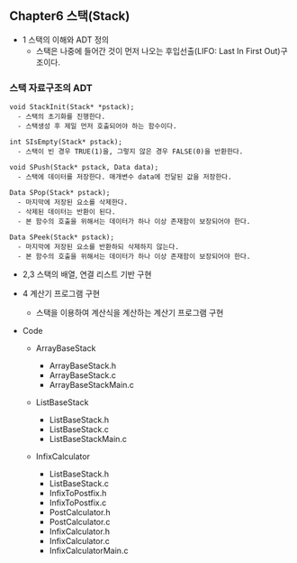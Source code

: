 ## Chapter6 스택(Stack)
  + 1 스택의 이해와 ADT 정의
    + 스택은 나중에 들어간 것이 먼저 나오는 후입선출(LIFO: Last In First Out)구조이다.
      
### 스택 자료구조의 ADT
    void StackInit(Stack* *pstack);
      - 스택의 초기화를 진행한다.
      - 스택생성 후 제일 먼저 호출되어야 하는 함수이다.

    int SIsEmpty(Stack* pstack);
      - 스택이 빈 경우 TRUE(1)을, 그렇지 않은 경우 FALSE(0)을 반환한다.
      
    void SPush(Stack* pstack, Data data);
      - 스택에 데이터를 저장한다. 매개변수 data에 전달된 값을 저장한다.
    
    Data SPop(Stack* pstack);
      - 마지막에 저장된 요소를 삭제한다.
      - 삭제된 데이터는 반환이 된다.
      - 본 함수의 호출을 위해서는 데이터가 하나 이상 존재함이 보장되어야 한다.
      
    Data SPeek(Stack* pstack);
      - 마지막에 저장된 요소를 반환하되 삭제하지 않는다.
      - 본 함수의 호출을 위해서는 데이터가 하나 이상 존재함이 보장되어야 한다.

+ 2,3 스택의 배열, 연결 리스트 기반 구현

+ 4 계산기 프로그램 구현
  + 스택을 이용하여 계산식을 계산하는 계산기 프로그램 구현
      
+ Code
  + ArrayBaseStack 
    + ArrayBaseStack.h
    + ArrayBaseStack.c
    + ArrayBaseStackMain.c

  + ListBaseStack 
    + ListBaseStack.h
    + ListBaseStack.c
    + ListBaseStackMain.c

  + InfixCalculator
    + ListBaseStack.h
    + ListBaseStack.c
    + InfixToPostfix.h
    + InfixToPostfix.c
    + PostCalculator.h
    + PostCalculator.c
    + InfixCalculator.h
    + InfixCalculator.c
    + InfixCalculatorMain.c
